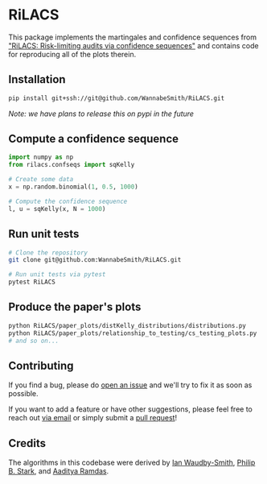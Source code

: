 # RiLACS

This package implements the martingales and confidence sequences from ["RiLACS: Risk-limiting audits via confidence sequences"](https://ian.waudbysmith.com/audit.pdf) and contains code for reproducing all of the plots therein.


## Installation

```bash
pip install git+ssh://git@github.com/WannabeSmith/RiLACS.git
```
_Note: we have plans to release this on pypi in the future_

## Compute a confidence sequence

```python
import numpy as np
from rilacs.confseqs import sqKelly

# Create some data
x = np.random.binomial(1, 0.5, 1000)

# Compute the confidence sequence
l, u = sqKelly(x, N = 1000)
```

## Run unit tests
```bash
# Clone the repository 
git clone git@github.com:WannabeSmith/RiLACS.git

# Run unit tests via pytest
pytest RiLACS
```

## Produce the paper's plots
```bash
python RiLACS/paper_plots/distKelly_distributions/distributions.py
python RiLACS/paper_plots/relationship_to_testing/cs_testing_plots.py
# and so on...
```

## Contributing
If you find a bug, please do [open an issue](https://github.com/wannabesmith/RiLACS/issues) and we'll try to fix it as soon as possible.

If you want to add a feature or have other suggestions, please feel free to reach out [via email](mailto:ianws@cmu.edu) or simply submit a [pull request](https://github.com/WannabeSmith/RiLACS/pulls)!

## Credits
The algorithms in this codebase were derived by [Ian Waudby-Smith](https://ian.waudbysmith.com), [Philip B. Stark](https://www.stat.berkeley.edu/~stark/), and [Aaditya Ramdas](http://stat.cmu.edu/~aramdas).
